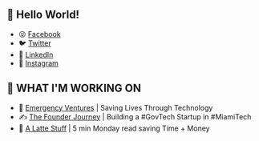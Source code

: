 ## :wave: Hello World!

- 😜  [Facebook](https://facebook.com/josephrrusso)
- 🐦  [Twitter](https://twitter.com/josephrrusso)
- 💼  [LinkedIn](https://www.linkedin.com/in/josephrrusso/)
- 📸  [Instagram](https://www.instagram.com/josephrrusso/)

## 🚀   WHAT I'M WORKING ON

- 🚨  [Emergency Ventures](https://emergency.ventures/) | Saving Lives Through Technology
- ✍️   [The Founder Journey](https://www.linkedin.com/newsletters/the-founder-journey-6932559891098218496/) | Building a #GovTech Startup in #MiamiTech
- 🧉  [A Latte Stuff](https://josephrrusso.substack.com/) | 5 min Monday read saving Time + Money
